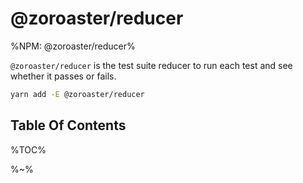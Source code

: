 # @zoroaster/reducer

%NPM: @zoroaster/reducer%

`@zoroaster/reducer` is the test suite reducer to run each test and see whether it passes or fails.

```sh
yarn add -E @zoroaster/reducer
```

## Table Of Contents

%TOC%

%~%

<!-- process.env.ALAMODE_ENV == 'test-build' && console.log('> test %s', require('path').relative('', __filename)) -->
